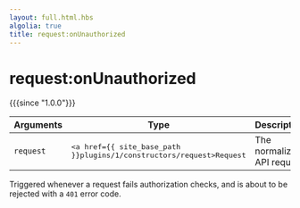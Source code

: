```yaml
---
layout: full.html.hbs
algolia: true
title: request:onUnauthorized
---
```


# request:onUnauthorized

{{{since "1.0.0"}}}

| Arguments | Type | Description |
|-----------|------|-------------|
| `request` | <pre><a href={{ site_base_path }}plugins/1/constructors/request>Request</a></pre> | The normalized API request |

Triggered whenever a request fails authorization checks, and is about to be rejected with a `401` error code.

